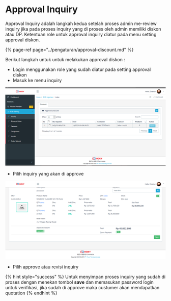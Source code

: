 # Approval Inquiry

Approval Inquiry adalah langkah kedua setelah proses admin me-review inquiry jika pada proses inquiry yang di proses oleh admin memiliki diskon atau DP. Ketentuan role untuk approval inquiry diatur pada menu setting approval diskon.

{% page-ref page="../pengaturan/approval-discount.md" %}

Berikut langkah untuk untuk melakukan approval diskon :

* Login menggunakan role yang sudah diatur pada setting approval diskon
* Masuk ke menu inquiry

![](../../.gitbook/assets/image%20%2887%29.png)

* Pilih inquiry yang akan di approve

![](../../.gitbook/assets/image%20%28120%29.png)

* Pilih approve atau revisi inquiry

{% hint style="success" %}
Untuk menyimpan proses inquiry yang sudah di proses dengan menekan tombol **save** dan memasukan password login untuk verifikasi, jika sudah di approve maka custumer akan mendapatkan quotation
{% endhint %}



